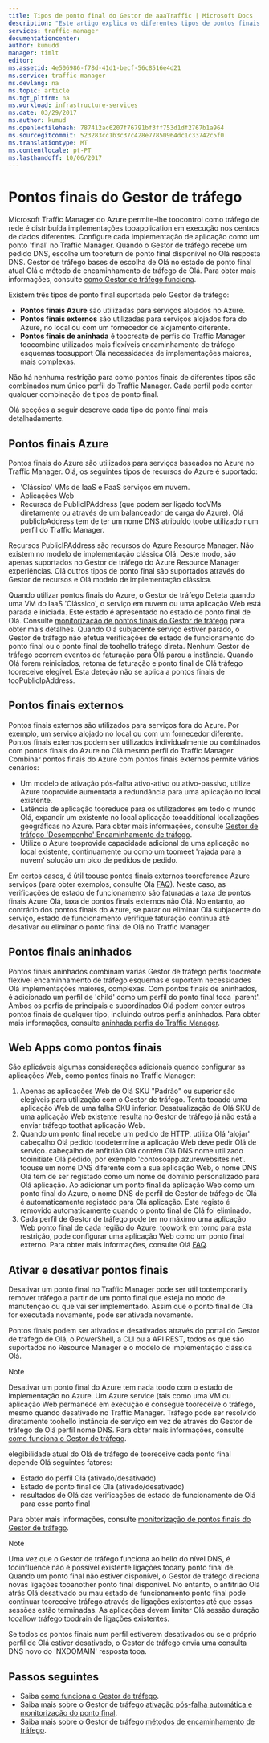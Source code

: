 ```yaml
---
title: Tipos de ponto final do Gestor de aaaTraffic | Microsoft Docs
description: "Este artigo explica os diferentes tipos de pontos finais que podem ser utilizados com o Gestor de tráfego do Azure"
services: traffic-manager
documentationcenter: 
author: kumudd
manager: timlt
editor: 
ms.assetid: 4e506986-f78d-41d1-becf-56c8516e4d21
ms.service: traffic-manager
ms.devlang: na
ms.topic: article
ms.tgt_pltfrm: na
ms.workload: infrastructure-services
ms.date: 03/29/2017
ms.author: kumud
ms.openlocfilehash: 787412ac6207f76791bf3ff753d1df2767b1a964
ms.sourcegitcommit: 523283cc1b3c37c428e77850964dc1c33742c5f0
ms.translationtype: MT
ms.contentlocale: pt-PT
ms.lasthandoff: 10/06/2017
---
```

# <a name="traffic-manager-endpoints"></a>Pontos finais do Gestor de tráfego
Microsoft Traffic Manager do Azure permite-lhe toocontrol como tráfego de rede é distribuída implementações tooapplication em execução nos centros de dados diferentes. Configure cada implementação de aplicação como um ponto 'final' no Traffic Manager. Quando o Gestor de tráfego recebe um pedido DNS, escolhe um tooreturn de ponto final disponível no Olá resposta DNS. Gestor de tráfego bases de escolha de Olá no estado de ponto final atual Olá e método de encaminhamento de tráfego de Olá. Para obter mais informações, consulte [como Gestor de tráfego funciona](traffic-manager-how-traffic-manager-works.md).

Existem três tipos de ponto final suportada pelo Gestor de tráfego:
* **Pontos finais Azure** são utilizadas para serviços alojados no Azure.
* **Pontos finais externos** são utilizadas para serviços alojados fora do Azure, no local ou com um fornecedor de alojamento diferente.
* **Pontos finais de aninhada** é toocreate de perfis do Traffic Manager toocombine utilizados mais flexíveis encaminhamento de tráfego esquemas toosupport Olá necessidades de implementações maiores, mais complexas.

Não há nenhuma restrição para como pontos finais de diferentes tipos são combinados num único perfil do Traffic Manager. Cada perfil pode conter qualquer combinação de tipos de ponto final.

Olá secções a seguir descreve cada tipo de ponto final mais detalhadamente.

## <a name="azure-endpoints"></a>Pontos finais Azure

Pontos finais do Azure são utilizados para serviços baseados no Azure no Traffic Manager. Olá, os seguintes tipos de recursos do Azure é suportado:

* 'Clássico' VMs de IaaS e PaaS serviços em nuvem.
* Aplicações Web
* Recursos de PublicIPAddress (que podem ser ligado tooVMs diretamente ou através de um balanceador de carga do Azure). Olá publicIpAddress tem de ter um nome DNS atribuído toobe utilizado num perfil do Traffic Manager.

Recursos PublicIPAddress são recursos do Azure Resource Manager. Não existem no modelo de implementação clássica Olá. Deste modo, são apenas suportados no Gestor de tráfego do Azure Resource Manager experiências. Olá outros tipos de ponto final são suportados através do Gestor de recursos e Olá modelo de implementação clássica.

Quando utilizar pontos finais do Azure, o Gestor de tráfego Deteta quando uma VM do IaaS 'Clássico', o serviço em nuvem ou uma aplicação Web está parada e iniciada. Este estado é apresentado no estado de ponto final de Olá. Consulte [monitorização de pontos finais do Gestor de tráfego](traffic-manager-monitoring.md#endpoint-and-profile-status) para obter mais detalhes. Quando Olá subjacente serviço estiver parado, o Gestor de tráfego não efetua verificações de estado de funcionamento do ponto final ou o ponto final de toohello tráfego direta. Nenhum Gestor de tráfego ocorrem eventos de faturação para Olá parou a instância. Quando Olá forem reiniciados, retoma de faturação e ponto final de Olá tráfego tooreceive elegível. Esta deteção não se aplica a pontos finais de tooPublicIpAddress.

## <a name="external-endpoints"></a>Pontos finais externos

Pontos finais externos são utilizados para serviços fora do Azure. Por exemplo, um serviço alojado no local ou com um fornecedor diferente. Pontos finais externos podem ser utilizados individualmente ou combinados com pontos finais do Azure no Olá mesmo perfil do Traffic Manager. Combinar pontos finais do Azure com pontos finais externos permite vários cenários:

* Um modelo de ativação pós-falha ativo-ativo ou ativo-passivo, utilize Azure tooprovide aumentada a redundância para uma aplicação no local existente.
* Latência de aplicação tooreduce para os utilizadores em todo o mundo Olá, expandir um existente no local aplicação tooadditional localizações geográficas no Azure. Para obter mais informações, consulte [Gestor de tráfego 'Desempenho' Encaminhamento de tráfego](traffic-manager-routing-methods.md#performance).
* Utilize o Azure tooprovide capacidade adicional de uma aplicação no local existente, continuamente ou como um toomeet 'rajada para a nuvem' solução um pico de pedidos de pedido.

Em certos casos, é útil toouse pontos finais externos tooreference Azure serviços (para obter exemplos, consulte Olá [FAQ](traffic-manager-faqs.md#traffic-manager-endpoints)). Neste caso, as verificações de estado de funcionamento são faturadas a taxa de pontos finais Azure Olá, taxa de pontos finais externos não Olá. No entanto, ao contrário dos pontos finais do Azure, se parar ou eliminar Olá subjacente do serviço, estado de funcionamento verifique faturação continua até desativar ou eliminar o ponto final de Olá no Traffic Manager.

## <a name="nested-endpoints"></a>Pontos finais aninhados

Pontos finais aninhados combinam várias Gestor de tráfego perfis toocreate flexível encaminhamento de tráfego esquemas e suportem necessidades Olá implementações maiores, complexas. Com pontos finais de aninhados, é adicionado um perfil de 'child' como um perfil do ponto final tooa 'parent'. Ambos os perfis de principais e subordinados Olá podem conter outros pontos finais de qualquer tipo, incluindo outros perfis aninhados. Para obter mais informações, consulte [aninhada perfis do Traffic Manager](traffic-manager-nested-profiles.md).

## <a name="web-apps-as-endpoints"></a>Web Apps como pontos finais

São aplicáveis algumas considerações adicionais quando configurar as aplicações Web, como pontos finais no Traffic Manager:

1. Apenas as aplicações Web de Olá SKU "Padrão" ou superior são elegíveis para utilização com o Gestor de tráfego. Tenta tooadd uma aplicação Web de uma falha SKU inferior. Desatualização de Olá SKU de uma aplicação Web existente resulta no Gestor de tráfego já não está a enviar tráfego toothat aplicação Web.
2. Quando um ponto final recebe um pedido de HTTP, utiliza Olá 'alojar' cabeçalho Olá pedido toodetermine a aplicação Web deve pedir Olá de serviço. cabeçalho de anfitrião Olá contém Olá DNS nome utilizado tooinitiate Olá pedido, por exemplo 'contosoapp.azurewebsites.net'. toouse um nome DNS diferente com a sua aplicação Web, o nome DNS Olá tem de ser registado como um nome de domínio personalizado para Olá aplicação. Ao adicionar um ponto final da aplicação Web como um ponto final do Azure, o nome DNS de perfil de Gestor de tráfego de Olá é automaticamente registado para Olá aplicação. Este registo é removido automaticamente quando o ponto final de Olá foi eliminado.
3. Cada perfil de Gestor de tráfego pode ter no máximo uma aplicação Web ponto final de cada região do Azure. toowork em torno para esta restrição, pode configurar uma aplicação Web como um ponto final externo. Para obter mais informações, consulte Olá [FAQ](traffic-manager-faqs.md#traffic-manager-endpoints).

## <a name="enabling-and-disabling-endpoints"></a>Ativar e desativar pontos finais

Desativar um ponto final no Traffic Manager pode ser útil tootemporarily remover tráfego a partir de um ponto final que esteja no modo de manutenção ou que vai ser implementado. Assim que o ponto final de Olá for executada novamente, pode ser ativada novamente.

Pontos finais podem ser ativados e desativados através do portal do Gestor de tráfego de Olá, o PowerShell, a CLI ou a API REST, todos os que são suportados no Resource Manager e o modelo de implementação clássica Olá.

> [!NOTE]
> Desativar um ponto final do Azure tem nada toodo com o estado de implementação no Azure. Um Azure service (tais como uma VM ou aplicação Web permanece em execução e consegue tooreceive o tráfego, mesmo quando desativado no Traffic Manager. Tráfego pode ser resolvido diretamente toohello instância de serviço em vez de através do Gestor de tráfego de Olá perfil nome DNS. Para obter mais informações, consulte [como funciona o Gestor de tráfego](traffic-manager-how-traffic-manager-works.md).

elegibilidade atual do Olá de tráfego de tooreceive cada ponto final depende Olá seguintes fatores:

* Estado do perfil Olá (ativado/desativado)
* Estado de ponto final de Olá (ativado/desativado)
* resultados de Olá das verificações de estado de funcionamento de Olá para esse ponto final

Para obter mais informações, consulte [monitorização de pontos finais do Gestor de tráfego](traffic-manager-monitoring.md#endpoint-and-profile-status).

> [!NOTE]
> Uma vez que o Gestor de tráfego funciona ao hello do nível DNS, é tooinfluence não é possível existente ligações tooany ponto final de. Quando um ponto final não estiver disponível, o Gestor de tráfego direciona novas ligações tooanother ponto final disponível. No entanto, o anfitrião Olá atrás Olá desativado ou mau estado de funcionamento ponto final pode continuar tooreceive tráfego através de ligações existentes até que essas sessões estão terminadas. As aplicações devem limitar Olá sessão duração tooallow tráfego toodrain de ligações existentes.

Se todos os pontos finais num perfil estiverem desativados ou se o próprio perfil de Olá estiver desativado, o Gestor de tráfego envia uma consulta DNS novo do 'NXDOMAIN' resposta tooa.


## <a name="next-steps"></a>Passos seguintes

* Saiba [como funciona o Gestor de tráfego](traffic-manager-how-traffic-manager-works.md).
* Saiba mais sobre o Gestor de tráfego [ativação pós-falha automática e monitorização do ponto final](traffic-manager-monitoring.md).
* Saiba mais sobre o Gestor de tráfego [métodos de encaminhamento de tráfego](traffic-manager-routing-methods.md).

